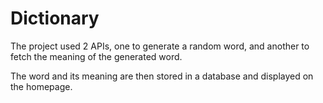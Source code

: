 # Dictionary

The project used 2 APIs, one to generate a random word, and another to fetch the meaning of the generated word.

The word and its meaning are then stored in a database and displayed on the homepage.
